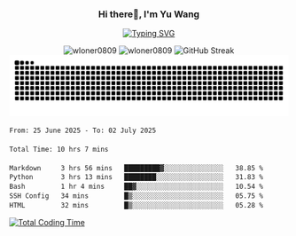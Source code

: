 <h3 align="center">Hi there👋, I'm Yu Wang</h1>

<p align="center"><a href="https://git.io/typing-svg"><img src="https://readme-typing-svg.demolab.com?font=Alex+Brush&size=18&pause=1000&color=716A50&background=6F66FF00&center=true&vCenter=true&width=435&lines=To+love+oneself+is+the+beginning+of+a+lifelong+romance.+%E2%80%94+Oscar+Wilde" alt="Typing SVG" /></a></p>


<p align="center">
 <img src="https://github-readme-stats.vercel.app/api/top-langs?username=wloner0809&show_icons=true&locale=en&layout=compact" alt="wloner0809" height=120 />
 <img src="https://github-readme-stats.vercel.app/api?username=wloner0809&show_icons=true&locale=en" alt="wloner0809" height=120 />
 <img src="https://github-readme-streak-stats.herokuapp.com?user=wloner0809&theme=microsoft" alt="GitHub Streak" height=120 />
 <img src="https://github.com/Wloner0809/Wloner0809/blob/output/github-contribution-grid-snake.svg">
</p>
 
<!--START_SECTION:waka-->

```txt
From: 25 June 2025 - To: 02 July 2025

Total Time: 10 hrs 7 mins

Markdown     3 hrs 56 mins   █████████▓░░░░░░░░░░░░░░░   38.85 %
Python       3 hrs 13 mins   ████████░░░░░░░░░░░░░░░░░   31.83 %
Bash         1 hr 4 mins     ██▓░░░░░░░░░░░░░░░░░░░░░░   10.54 %
SSH Config   34 mins         █▒░░░░░░░░░░░░░░░░░░░░░░░   05.75 %
HTML         32 mins         █▒░░░░░░░░░░░░░░░░░░░░░░░   05.28 %
```

<!--END_SECTION:waka-->

[![Total Coding Time](https://wakatime.com/badge/user/3b010e91-e8bb-445f-9eac-c8ab5bc30cb6.svg)](https://wakatime.com/@3b010e91-e8bb-445f-9eac-c8ab5bc30cb6)
